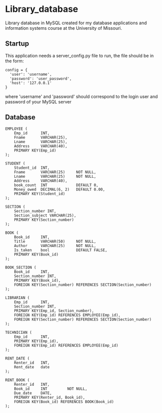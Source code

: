# Library_database
Library database in MySQL created for my database applications and information systems course at the University of Missouri.

## Startup
This application needs a server_config.py file to run, the file should be in the form:

```
config = {
  'user': 'username',
  'password': 'user_password',
  'host': '127.0.0.1'
}
```

where 'username' and 'password' should correspond to the login user and password of your MySQL server


## Database

```
EMPLOYEE (
    Emp_id		INT,
    Fname 		VARCHAR(25),
    Lname		VARCHAR(25),
    Address		VARCHAR(40),
    PRIMARY KEY(Emp_id) 
);

STUDENT (
    Student_id	INT,
    Fname		VARCHAR(25)		NOT NULL,
    Lname		VARCHAR(25)		NOT NULL,
    Address		VARCHAR(40),
    book_count	INT				DEFAULT 0,
    Money_owed	DECIMAL(6, 2)	DEFAULT 0.00,
    PRIMARY KEY(Student_id)
);

SECTION (
    Section_number INT,
    Section_subject	VARCHAR(25),
    PRIMARY KEY(Section_number)
);

BOOK (
    Book_id		INT,
    Title		VARCHAR(50)		NOT NULL,
    Author		VARCHAR(25)		NOT NULL,
    Is_taken	bool			DEFAULT	FALSE,
    PRIMARY KEY(Book_id)
);

BOOK_SECTION (
    Book_id		INT,
    Section_number INT,
    PRIMARY KEY(Book_id),
    FOREIGN KEY(Section_number) REFERENCES SECTION(Section_number)
);

LIBRARIAN (
    Emp_id		INT,
    Section_number INT,
    PRIMARY KEY(Emp_id, Section_number),
    FOREIGN KEY(Emp_id) REFERENCES EMPLOYEE(Emp_id),
    FOREIGN KEY(Section_number) REFERENCES SECTION(Section_number)
);

TECHNICIAN (
    Emp_id		INT,
    PRIMARY KEY(Emp_id),
    FOREIGN KEY(Emp_id) REFERENCES EMPLOYEE(Emp_id)
);

RENT_DATE (
    Renter_id	INT,
    Rent_date	date
);

RENT_BOOK (
    Renter_id	INT,
    Book_id 	INT			NOT NULL,
    Due_date  	DATE,
    PRIMARY KEY(Renter_id, Book_id),
    FOREIGN KEY(Book_id) REFERENCES BOOK(Book_id)
);
```